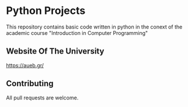 # Python Projects

This repository contains basic code written in python in the conext of the academic course "Introduction in Computer Programming"

## Website Of The University
https://aueb.gr/


## Contributing
All pull requests are welcome. 
